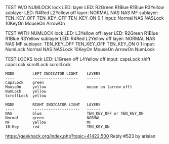 
TEST W/O NUMLOCK
lock LED:
layer LED:              R2Green R1Blue     R1Blue                  R3Yellow
sublayer LED:                                           R4Red      L2Yellow off
layer:                  NORMAL NAS         NAS                     MF
sublayer:                      TEN_KEY_OFF TEN_KEY_OFF  TEN_KEY_ON 0        1
input:                  Normal NAS         NASLock      10KeyOn    MouseOn  ArrowOn

TEST WITH NUMLOCK
lock LED:       L3Yellow                                                              off
layer LED:              R2Green R1Blue     R1Blue                  R3Yellow
sublayer LED:                                           R4Red      L2Yellow off
layer:                  NORMAL NAS         NAS                     MF
sublayer:                      TEN_KEY_OFF TEN_KEY_OFF  TEN_KEY_ON 0        1
input:          NumLock Normal NAS         NASLock      10KeyOn    MouseOn  ArrowOn  NumLock

TEST LOCKS
lock LED:       L1Green        off      L4Yellow   off
input:          capsLock shift capsLock scrollLock scrollLock 


    MODE        LEFT INDICATOR LIGHT    LAYERS
    ----        --------------------    ------
    CapsLock    green
    MouseOn     yellow                  mouse on (arrow off)
    NumLock     yellow
    ScrollLock  yellow

    MODE        RIGHT INDICATOR LIGHT   LAYERS
    ----        ---------------------   ------
    NAS         blue                    TEN_KEY_OFF or TEN_KEY_ON
    Normal      green                   NORMAL
    MF          yellow                  MF
    10-Key      red                     TEN_KEY_ON

 https://geekhack.org/index.php?topic=41422.500  Reply #523 by arisian
